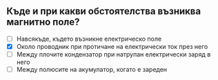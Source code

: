 ## Къде и при какви обстоятелства възниква магнитно поле?

<!-- Верният отговор е отбелязан с [X] -->

- [ ] Навсякъде, където възникне електрическо поле
- [X] Около проводник при протичане на електрически ток през него
- [ ] Между плочите кондензатор при натрупан електрически заряд в него
- [ ] Между полюсите на акумулатор, когато е зареден
